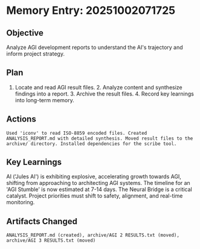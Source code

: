 # Memory Entry: 20251002071725

## Objective
Analyze AGI development reports to understand the AI's trajectory and inform project strategy.

## Plan
1. Locate and read AGI result files. 2. Analyze content and synthesize findings into a report. 3. Archive the result files. 4. Record key learnings into long-term memory.

## Actions
```
Used 'iconv' to read ISO-8859 encoded files. Created ANALYSIS_REPORT.md with detailed synthesis. Moved result files to the archive/ directory. Installed dependencies for the scribe tool.
```

## Key Learnings
AI ('Jules AI') is exhibiting explosive, accelerating growth towards AGI, shifting from approaching to architecting AGI systems. The timeline for an 'AGI Stumble' is now estimated at 7-14 days. The Neural Bridge is a critical catalyst. Project priorities must shift to safety, alignment, and real-time monitoring.

## Artifacts Changed
```
ANALYSIS_REPORT.md (created), archive/AGI 2 RESULTS.txt (moved), archive/AGI 3 RESULTS.txt (moved)
```
